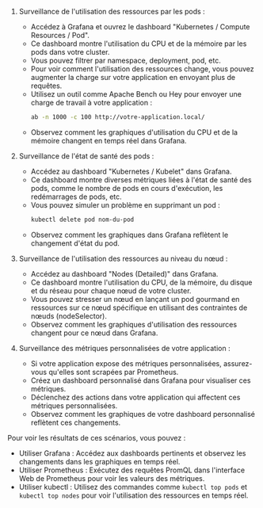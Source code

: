 1. Surveillance de l'utilisation des ressources par les pods :
   - Accédez à Grafana et ouvrez le dashboard "Kubernetes / Compute Resources / Pod".
   - Ce dashboard montre l'utilisation du CPU et de la mémoire par les pods dans votre cluster.
   - Vous pouvez filtrer par namespace, deployment, pod, etc.
   - Pour voir comment l'utilisation des ressources change, vous pouvez augmenter la charge sur votre application en envoyant plus de requêtes.
   - Utilisez un outil comme Apache Bench ou Hey pour envoyer une charge de travail à votre application : 
     ```bash
     ab -n 1000 -c 100 http://votre-application.local/
     ```
   - Observez comment les graphiques d'utilisation du CPU et de la mémoire changent en temps réel dans Grafana.

2. Surveillance de l'état de santé des pods :
   - Accédez au dashboard "Kubernetes / Kubelet" dans Grafana.
   - Ce dashboard montre diverses métriques liées à l'état de santé des pods, comme le nombre de pods en cours d'exécution, les redémarrages de pods, etc.
   - Vous pouvez simuler un problème en supprimant un pod :
     ```bash
     kubectl delete pod nom-du-pod
     ```
   - Observez comment les graphiques dans Grafana reflètent le changement d'état du pod.

3. Surveillance de l'utilisation des ressources au niveau du nœud :
   - Accédez au dashboard "Nodes (Detailed)" dans Grafana.
   - Ce dashboard montre l'utilisation du CPU, de la mémoire, du disque et du réseau pour chaque nœud de votre cluster.
   - Vous pouvez stresser un nœud en lançant un pod gourmand en ressources sur ce nœud spécifique en utilisant des contraintes de nœuds (nodeSelector).
   - Observez comment les graphiques d'utilisation des ressources changent pour ce nœud dans Grafana.

4. Surveillance des métriques personnalisées de votre application :
   - Si votre application expose des métriques personnalisées, assurez-vous qu'elles sont scrapées par Prometheus.
   - Créez un dashboard personnalisé dans Grafana pour visualiser ces métriques.
   - Déclenchez des actions dans votre application qui affectent ces métriques personnalisées.
   - Observez comment les graphiques de votre dashboard personnalisé reflètent ces changements.

Pour voir les résultats de ces scénarios, vous pouvez :
- Utiliser Grafana : Accédez aux dashboards pertinents et observez les changements dans les graphiques en temps réel.
- Utiliser Prometheus : Exécutez des requêtes PromQL dans l'interface Web de Prometheus pour voir les valeurs des métriques.
- Utiliser kubectl : Utilisez des commandes comme `kubectl top pods` et `kubectl top nodes` pour voir l'utilisation des ressources en temps réel.

